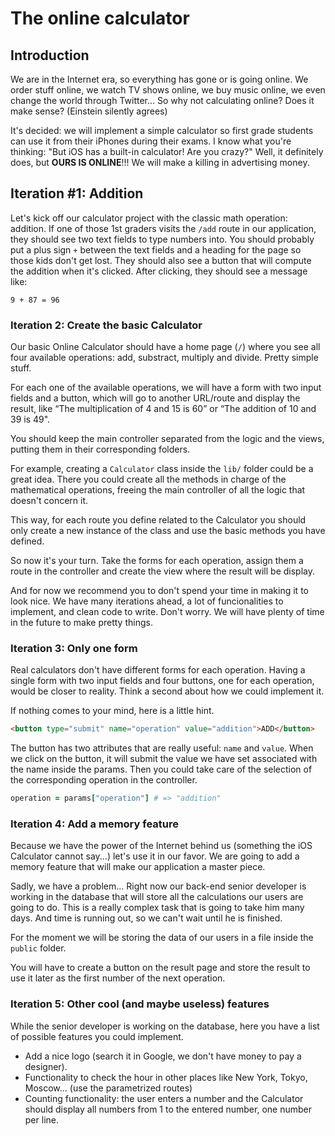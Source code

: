 The online calculator
=====================

Introduction
------------

We are in the Internet era, so everything has gone or is going online.
We order stuff online, we watch TV shows online, we buy music online,
we even change the world through Twitter...
So why not calculating online?
Does it make sense? (Einstein silently agrees)

It's decided: we will implement a simple calculator
so first grade students can use it from their iPhones during their exams.
I know what you're thinking: "But iOS has a built-in calculator! Are you crazy?"
Well, it definitely does, but **OURS IS ONLINE**!!!
We will make a killing in advertising money.


Iteration #1: Addition
----------------------

Let's kick off our calculator project with the classic math operation: addition.
If one of those 1st graders visits the `/add` route in our application,
they should see two text fields to type numbers into.
You should probably put a plus sign `+` between the text fields
and a heading for the page so those kids don't get lost.
They should also see a button that will compute the addition when it's clicked.
After clicking, they should see a message like:

```
9 + 87 = 96
```


### Iteration 2: Create the basic Calculator ###

Our basic Online Calculator should have a home page (`/`) where you see all four available operations: add, substract, multiply and divide. Pretty simple stuff.

For each one of the available operations, we will have a form with two input fields and a button, which will go to another URL/route and display the result, like “The multiplication of 4 and 15 is 60” or “The addition of 10 and 39 is 49".

You should keep the main controller separated from the logic and the views, putting them in their corresponding folders.

For example, creating a `Calculator` class inside the `lib/` folder could be a great idea. There you could create all the methods in charge of the mathematical operations, freeing the main controller of all the logic that doesn't concern it.

This way, for each route you define related to the Calculator you should only create a new instance of the class and use the basic methods you have defined.

So now it's your turn. Take the forms for each operation, assign them a route in the controller and create the view where the result will be display.

And for now we recommend you to don't spend your time in making it to look nice. We have many iterations ahead, a lot of funcionalities to implement, and clean code to write. Don't worry. We will have plenty of time in the future to make pretty things.


### Iteration 3: Only one form ###

Real calculators don't have different forms for each operation. Having a single form with two input fields and four buttons, one for each operation, would be closer to reality. Think a second about how we could implement it.

If nothing comes to your mind, here is a little hint.

```html
<button type="submit" name="operation" value="addition">ADD</button>
```

The button has two attributes that are really useful: `name` and `value`. When we click on the button, it will submit the value we have set associated with the name inside the params. Then you could take care of the selection of the corresponding operation in the controller.
```ruby
operation = params["operation"] # => "addition"
```


### Iteration 4: Add a memory feature ###

Because we have the power of the Internet behind us (something the iOS Calculator cannot say...) let's use it in our favor. We are going to add a memory feature that will make our application a master piece.

Sadly, we have a problem... Right now our back-end senior developer is working in the database that will store all the calculations our users are going to do. This is a really complex task that is going to take him many days. And time is running out, so we can't wait until he is finished.

For the moment we will be storing the data of our users in a file inside the `public` folder.

You will have to create a button on the result page and store the result to use it later as the first number of the next operation.


### Iteration 5: Other cool (and maybe useless) features ###

While the senior developer is working on the database, here you have a list of possible features you could implement.
* Add a nice logo (search it in Google, we don't have money to pay a designer).
* Functionality to check the hour in other places like New York, Tokyo, Moscow... (use the parametrized routes)
* Counting functionality: the user enters a number and the Calculator should display all numbers from 1 to the entered number, one number per line.
